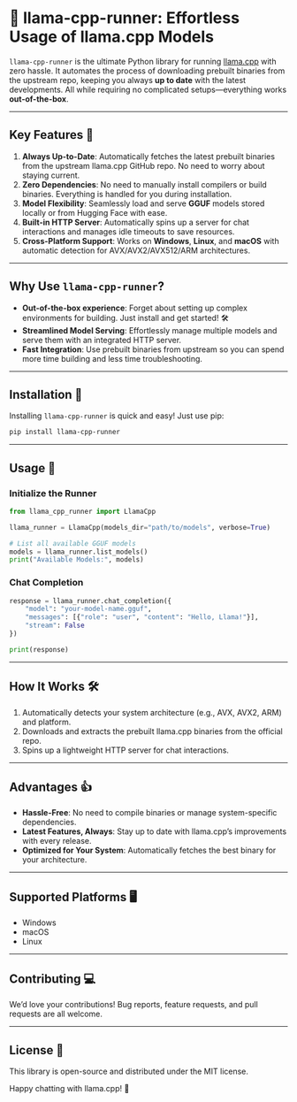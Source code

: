 # 🦙 llama-cpp-runner: Effortless Usage of llama.cpp Models

`llama-cpp-runner` is the ultimate Python library for running [llama.cpp](https://github.com/ggerganov/llama.cpp) with zero hassle. It automates the process of downloading prebuilt binaries from the upstream repo, keeping you always **up to date** with the latest developments. All while requiring no complicated setups—everything works **out-of-the-box**.

---

## Key Features 🌟

1. **Always Up-to-Date**: Automatically fetches the latest prebuilt binaries from the upstream llama.cpp GitHub repo. No need to worry about staying current.
2. **Zero Dependencies**: No need to manually install compilers or build binaries. Everything is handled for you during installation.
3. **Model Flexibility**: Seamlessly load and serve **GGUF** models stored locally or from Hugging Face with ease.
4. **Built-in HTTP Server**: Automatically spins up a server for chat interactions and manages idle timeouts to save resources.
5. **Cross-Platform Support**: Works on **Windows**, **Linux**, and **macOS** with automatic detection for AVX/AVX2/AVX512/ARM architectures.

---

## Why Use `llama-cpp-runner`?

- **Out-of-the-box experience**: Forget about setting up complex environments for building. Just install and get started! 🛠️  
- **Streamlined Model Serving**: Effortlessly manage multiple models and serve them with an integrated HTTP server.
- **Fast Integration**: Use prebuilt binaries from upstream so you can spend more time building and less time troubleshooting.

---

## Installation 🚀

Installing `llama-cpp-runner` is quick and easy! Just use pip:

```bash
pip install llama-cpp-runner
```

---

## Usage 📖

### Initialize the Runner

```python
from llama_cpp_runner import LlamaCpp

llama_runner = LlamaCpp(models_dir="path/to/models", verbose=True)

# List all available GGUF models
models = llama_runner.list_models()
print("Available Models:", models)
```

### Chat Completion

```python
response = llama_runner.chat_completion({
    "model": "your-model-name.gguf",
    "messages": [{"role": "user", "content": "Hello, Llama!"}],
    "stream": False
})

print(response)
```

---

## How It Works 🛠️

1. Automatically detects your system architecture (e.g., AVX, AVX2, ARM) and platform.
2. Downloads and extracts the prebuilt llama.cpp binaries from the official repo.
3. Spins up a lightweight HTTP server for chat interactions.

---

## Advantages 👍

- **Hassle-Free**: No need to compile binaries or manage system-specific dependencies.  
- **Latest Features, Always**: Stay up to date with llama.cpp’s improvements with every release.  
- **Optimized for Your System**: Automatically fetches the best binary for your architecture.

---

## Supported Platforms 🖥️

- Windows
- macOS
- Linux

---

## Contributing 💻

We’d love your contributions! Bug reports, feature requests, and pull requests are all welcome. 

---

## License 📜

This library is open-source and distributed under the MIT license.  

Happy chatting with llama.cpp! 🚀